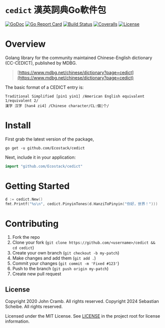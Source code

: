 # `cedict` 漢英詞典Go軟件包

[![GoDoc](https://img.shields.io/badge/godoc-reference-blue.svg?style=flat-square)](https://godoc.org/github.com/Ecostack/cedict)
[![Go Report Card](https://goreportcard.com/badge/github.com/jcramb/cedict?style=flat-square)](https://goreportcard.com/report/github.com/Ecostack/cedict)
[![Build Status](https://img.shields.io/travis/jcramb/cedict/master?style=flat-square)](https://travis-ci.org/Ecostack/cedict)
[![Coveralls](https://img.shields.io/coveralls/github/jcramb/cedict/master?style=flat-square)](https://coveralls.io/github/Ecostack/cedict)
[![License](https://img.shields.io/badge/license-MIT-blue.svg?style=flat-square)](LICENSE) 

# Overview 

Golang library for the community maintained Chinese-English dictionary (CC-CEDICT), published by MDBG. 

> [https://www.mdbg.net/chinese/dictionary?page=cedict](https://www.mdbg.net/chinese/dictionary?page=cedict)

The basic format of a CEDICT entry is:

    Traditional Simplified [pin1 yin1] /American English equivalent 1/equivalent 2/
    漢字 汉字 [han4 zi4] /Chinese character/CL:個|个/


# Install
First grab the latest version of the package,

    go get -u github.com/Ecostack/cedict

Next, include it in your application:

```go
import "github.com/Ecostack/cedict"
```

# Getting Started

```go
d := cedict.New()
fmt.Printf("%s\n", cedict.PinyinTones(d.HanziToPinyin("你好，世界！")))
```

# Contributing

1. Fork the repo
2. Clone your fork (`git clone https://github.com/<username>/cedict && cd cedict`)
3. Create your own branch (`git checkout -b my-patch`)
4. Make changes and add them (`git add .`)
5. Commit your changes (`git commit -m 'Fixed #123'`)
6. Push to the branch (`git push origin my-patch`)
7. Create new pull request

## License

Copyright 2020 John Cramb. All rights reserved.
Copyright 2024 Sebastian Scheibe. All rights reserved.

Licensed under the MIT License. See [LICENSE](https://github.com/Ecostack/cedict/blob/master/LICENSE) in the project root for license information.

